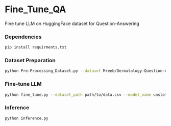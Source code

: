 # Fine_Tune_QA
Fine tune LLM on HuggingFace dataset for Question-Answering

### Dependencies
```bash
pip install requirments.txt
```
### Dataset Preparation
```bash
python Pre-Processing_Dataset.py --dataset Mreeb/Dermatology-Question-Answer-Dataset-For-Fine-Tuning --split train --drop_columns prompt_word_count response_word_count --output_file data.csv
```
### Fine-tune LLM
```bash
python fine_tune.py --dataset_path path/to/data.csv --model_name unsloth/mistral-7b-bnb-4bit --max_seq_length 2048 --output_dir unsloth-test
```
### Inference
```bash
python inference.py
```



